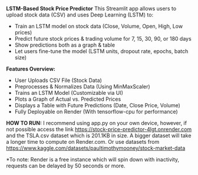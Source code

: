 **LSTM-Based Stock Price Predictor**
This Streamlit app allows users to upload stock data (CSV) and uses Deep Learning (LSTM) to:
- Train an LSTM model on stock data (Close, Volume, Open, High, Low prices)
- Predict future stock prices & trading volume for 7, 15, 30, 90, or 180 days
- Show predictions both as a graph & table
- Let users fine-tune the model (LSTM units, dropout rate, epochs, batch size)

**Features Overview:**
- User Uploads CSV File (Stock Data)
- Preprocesses & Normalizes Data (Using MinMaxScaler)
- Trains an LSTM Model (Customizable via UI)
- Plots a Graph of Actual vs. Predicted Prices
- Displays a Table with Future Predictions (Date, Close Price, Volume)
- Fully Deployable on Render (With tensorflow-cpu for performance)

**HOW TO RUN:**
I recommend using app.py on your own device, however, if not possible access the link https://stock-price-predictor-4lgt.onrender.com and the TSLA.csv dataset which is 201.1KB in size. A bigger dataset will take a longer time to compute on Render.com. Or use datasets from https://www.kaggle.com/datasets/paultimothymooney/stock-market-data

*To note:
Render is a free instance which will spin down with inactivity, requests can be delayed by 50 seconds or more.
